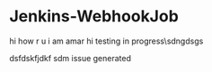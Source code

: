 # Jenkins-WebhookJob
hi how r u
i am amar
hi testing in progress\sdngdsgs

dsfdskfjdkf
sdm
issue generated
